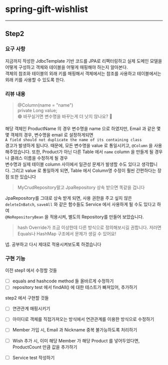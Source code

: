 # spring-gift-wishlist

---

## Step2

### 요구 사항
지금까지 작성한 JdbcTemplate 기반 코드를 JPA로 리팩터링하고 실제 도메인 모델을 어떻게 구성하고 객체와 테이블을 어떻게 매핑해야 하는지 알아본다.  
객체의 참조와 테이블의 외래 키를 매핑해서 객체에서는 참조를 사용하고 테이블에서는 외래 키를 사용할 수 있도록 한다.

### 리뷰 내용
> @Column(name = "name")  
> private Long value;  
> 🟢 바꾸실거면 변수명을 바꾸는게 더 낫지 않나요? 🤔
 
해당 객체인 ProductName 의 경우 변수명을 name 으로 하였지만,
Email 과 같은 몇몇 객체의 경우, 변수명을 email 로 설정하게되면  
`A field should not duplicate the name of its containing class`  
경고가 발생하게 됩니다. 때문에, 모든 변수명을 value 로 통일시키고, `@Column` 을 사용해주었습니다.
또한, Product가 아닌 다른 Table 에서 `name` column 을 만들게 될 경우나 클래스 이름을 수정하게 될 경우  
변수명과 실제 테이블 column 사이에서 일관성 문제가 발생할 수도 있다고 생각합니다.
그리고 value 로 통일하게 되면, Table 에서 Column명 수정이 훨씬 간편하다는 장점 또한 있습니다

> MyCrudRepository말고 JpaRepository 상속 받으면 똑같을 겁니다
 
JpaRepository를 그대로 상속 받게 되면, 사용 권한을 주고 싶지 않은 
`deleteInBatch`, `saveAll` 와 같은 함수들도 Service 에서 사용하게 될 수도 있다고 하여  
`@NoRepositoryBean` 을 적용시켜, 별도의 Repository를 만들어 보았습니다.

> hash Override가 조금 이상한데 다른 방식으로 정의해보시길 권합니다. 저러면 Equals나 HashMap 구조에서 문제가 생길 수 있어요!

넵. 공부하고 다시 제대로 적용시켜보도록 하겠습니다


### 구현 기능
이전 step1 에서 수정할 것들
- [ ] equals and hashcode method 들 올바르게 수정하기
- [ ] repository test 에서 findAll() 에 대한 테스트가 빠져있어, 추가하기

step2 에서 구현할 것들
- [ ] 연관관계 매핑시키기
- [ ] 아이디로 객체를 직접가져오는 방식에서 연관관계를 이용한 방식으로 수정하기
- [ ] Member 가입 시, Email 과 Nickname 중복 불가능하도록 처리하기
- [ ] Wish 추가 시, 이미 해당 Member 가 해당 Product 를 넣어두었다면, ProductCount 만큼 값을 추가하기
- [ ] Service test 작성하기






